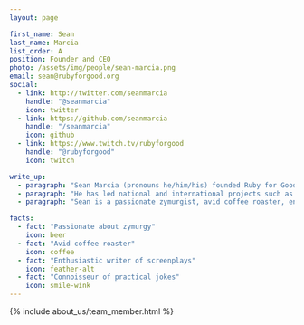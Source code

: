 ```yaml
---
layout: page

first_name: Sean
last_name: Marcia
list_order: A
position: Founder and CEO
photo: /assets/img/people/sean-marcia.png
email: sean@rubyforgood.org
social:
  - link: http://twitter.com/seanmarcia
    handle: "@seanmarcia"
    icon: twitter
  - link: https://github.com/seanmarcia
    handle: "/seanmarcia"
    icon: github
  - link: https://www.twitch.tv/rubyforgood
    handle: "@rubyforgood"
    icon: twitch

write_up:
  - paragraph: "Sean Marcia (pronouns he/him/his) founded Ruby for Good in 2013 to fill the gap created by inaccessible and uneconomical technology solutions for nonprofits. He established an inclusive community of Gooders—technologists striving to make the world a better place—who build open source solutions for individuals and nonprofits serving vital missions. Sean brings over two decades of software development experience in a variety of languages to his work at Ruby for Good. He is primarily responsible for leading Ruby for Good’s strategic growth plan, driving sustainability, building and managing partnerships, and providing fiscal and organizational oversight."
  - paragraph: "He has led national and international projects such as the Saving the Bees project at George Mason University, the Pompeii Research Database for the Pompeii Food and Drink Project, the Red Panda Machine Learning project for the Smithsonian Zoo Researchers, and the DiaperBase application which currently serves over 100 diaper banks and period supply organizations nationwide. He has organized several technology conferences like RubyNation, RetroRuby, and Python for Good and accepted invitations to speak at Railsconf, Rubyconf, Rubyconf Australia, Strange Loop, and Abstractions among others. Sean has also provided technical review for books such as Clean Ruby, Multitenancy with Rails, Upgrading to Rails4, and other titles."
  - paragraph: "Sean is a passionate zymurgist, avid coffee roaster, enthusiastic writer of screenplays, and connoisseur of practical jokes."

facts:
  - fact: "Passionate about zymurgy"
    icon: beer
  - fact: "Avid coffee roaster"
    icon: coffee
  - fact: "Enthusiastic writer of screenplays"
    icon: feather-alt
  - fact: "Connoisseur of practical jokes"
    icon: smile-wink
---
```


{% include about_us/team_member.html %}
